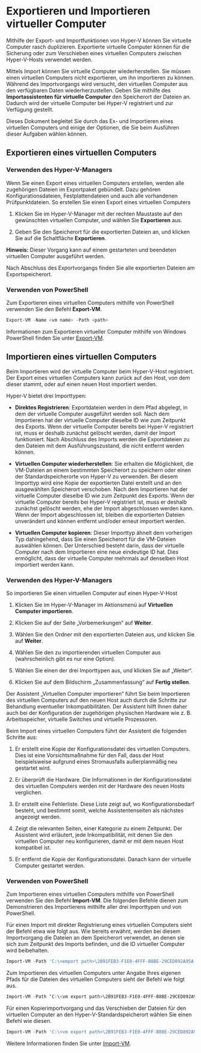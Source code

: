 # Exportieren und Importieren virtueller Computer

Mithilfe der Export- und Importfunktionen von Hyper-V können Sie virtuelle Computer rasch duplizieren. Exportierte virtuelle Computer können für die Sicherung oder zum Verschieben eines virtuellen Computers zwischen Hyper-V-Hosts verwendet werden.

Mittels Import können Sie virtuelle Computer wiederherstellen. Sie müssen einen virtuellen Computers nicht exportieren, um ihn importieren zu können. Während des Importvorgangs wird versucht, den virtuellen Computer aus den verfügbaren Daten wiederherzustellen. Geben Sie mithilfe des **Importassistenten für virtuelle Computer** den Speicherort der Dateien an. Dadurch wird der virtuelle Computer bei Hyper-V registriert und zur Verfügung gestellt.

Dieses Dokument begleitet Sie durch das Ex- und Importieren eines virtuellen Computers und einige der Optionen, die Sie beim Ausführen dieser Aufgaben wählen können.

## Exportieren eines virtuellen Computers

### Verwenden des Hyper-V-Managers

Wenn Sie einen Export eines virtuellen Computers erstellen, werden alle zugehörigen Dateien im Exportpaket gebündelt. Dazu gehören Konfigurationsdateien, Festplattendateien und auch alle vorhandenen Prüfpunktdateien. So erstellen Sie einen Export eines virtuellen Computers

1. Klicken Sie im Hyper-V-Manager mit der rechten Maustaste auf den gewünschten virtuellen Computer, und wählen Sie **Exportieren** aus.

2. Geben Sie den Speicherort für die exportierten Dateien an, und klicken Sie auf die Schaltfläche **Exportieren**.

**Hinweis:** Dieser Vorgang kann auf einem gestarteten und beendeten virtuellen Computer ausgeführt werden.

Nach Abschluss des Exportvorgangs finden Sie alle exportierten Dateien am Exportspeicherort.

### Verwenden von PowerShell

Zum Exportieren eines virtuellen Computers mithilfe von PowerShell verwenden Sie den Befehl **Export-VM**.

```powershell
Export-VM -Name <vm name> -Path <path>
```

Informationen zum Exportieren virtueller Computer mithilfe von Windows PowerShell finden Sie unter [Export-VM](https://technet.microsoft.com/library/hh848491.aspx).

## Importieren eines virtuellen Computers

Beim Importieren wird der virtuelle Computer beim Hyper-V-Host registriert. Der Export eines virtuellen Computers kann zurück auf den Host, von dem dieser stammt, oder auf einen neuen Host importiert werden.

Hyper-V bietet drei Importtypen:

- **Direktes Registrieren**: Exportdateien werden in dem Pfad abgelegt, in dem der virtuelle Computer ausgeführt werden soll. Nach dem Importieren hat der virtuelle Computer dieselbe ID wie zum Zeitpunkt des Exports. Wenn der virtuelle Computer bereits bei Hyper-V registriert ist, muss er deshalb zunächst gelöscht werden, damit der Import funktioniert. Nach Abschluss des Imports werden die Exportdateien zu den Dateien mit dem Ausführungszustand, die nicht entfernt werden können.

- **Virtuellen Computer wiederherstellen**: Sie erhalten die Möglichkeit, die VM-Dateien an einem bestimmten Speicherort zu speichern oder einen der Standardspeicherorte von Hyper-V zu verwenden. Bei diesem Importtyp wird eine Kopie der exportierten Datei erstellt und an den ausgewählten Speicherort verschoben. Nach dem Importieren hat der virtuelle Computer dieselbe ID wie zum Zeitpunkt des Exports. Wenn der virtuelle Computer bereits bei Hyper-V registriert ist, muss er deshalb zunächst gelöscht werden, ehe der Import abgeschlossen werden kann. Wenn der Import abgeschlossen ist, bleiben die exportierten Dateien unverändert und können entfernt und/oder erneut importiert werden.

- **Virtuellen Computer kopieren**: Dieser Importtyp ähnelt dem vorherigen Typ dahingehend, dass Sie einen Speicherort für die VM-Dateien auswählen können. Der Unterschied besteht darin, dass der virtuelle Computer nach dem Importieren eine neue eindeutige ID hat. Dies ermöglicht, dass der virtuelle Computer mehrmals auf denselben Host importiert werden kann.


### Verwenden des Hyper-V-Managers

So importieren Sie einen virtuellen Computer auf einen Hyper-V-Host

1. Klicken Sie im Hyper-V-Manager im Aktionsmenü auf **Virtuellen Computer importieren**.

2. Klicken Sie auf der Seite „Vorbemerkungen“ auf **Weiter**.

3. Wählen Sie den Ordner mit den exportierten Dateien aus, und klicken Sie auf **Weiter**.

4. Wählen Sie den zu importierenden virtuellen Computer aus (wahrscheinlich gibt es nur eine Option).

5. Wählen Sie einen der drei Importtypen aus, und klicken Sie auf „Weiter“.

6. Klicken Sie auf dem Bildschirm „Zusammenfassung“ auf **Fertig stellen**.

Der Assistent „Virtuellen Computer importieren“ führt Sie beim Importieren des virtuellen Computers auf den neuen Host auch durch die Schritte zur Behandlung eventueller Inkompatibilitäten. Der Assistent hilft Ihnen daher auch bei der Konfiguration der zugehörigen physischen Hardware wie z. B. Arbeitsspeicher, virtuelle Switches und virtuelle Prozessoren.

Beim Import eines virtuellen Computers führt der Assistent die folgenden Schritte aus:
1. Er erstellt eine Kopie der Konfigurationsdatei des virtuellen Computers. Dies ist eine Vorsichtsmaßnahme für den Fall, dass der Host beispielsweise aufgrund eines Stromausfalls außerplanmäßig neu gestartet wird.

2. Er überprüft die Hardware. Die Informationen in der Konfigurationsdatei des virtuellen Computers werden mit der Hardware des neuen Hosts verglichen.

3. Er erstellt eine Fehlerliste. Diese Liste zeigt auf, wo Konfigurationsbedarf besteht, und bestimmt somit, welche Assistentenseiten als nächstes angezeigt werden.

4. Zeigt die relevanten Seiten, einer Kategorie zu einem Zeitpunkt. Der Assistent wird erläutert, jede Inkompatibilität, mit denen Sie den virtuellen Computer neu konfigurieren, damit er mit dem neuen Host kompatibel ist.

5. Er entfernt die Kopie der Konfigurationsdatei. Danach kann der virtuelle Computer gestartet werden.


### Verwenden von PowerShell

Zum Importieren eines virtuellen Computers mithilfe von PowerShell verwenden Sie den Befehl **Import-VM**. Die folgenden Befehle dienen zum Demonstrieren des Importierens mithilfe aller drei Importtypen und von PowerShell.

Für einen Import mit direkter Registrierung eines virtuellen Computers sieht der Befehl etwa wie folgt aus. Wie bereits erwähnt, werden bei diesem Importvorgang die Dateien an dem Speicherort verwendet, an denen sie sich zum Zeitpunkt des Imports befinden, und die ID virtueller Computer wird beibehalten.

```powershell
Import-VM -Path 'C:\<emport path>\2B91FEB3-F1E0-4FFF-B8BE-29CED892A95A.vmcx' 
```

Zum Importieren des virtuellen Computers unter Angabe Ihres eigenen Pfads für die Dateien des virtuellen Computers sieht der Befehl wie folgt aus.

```powershell
Import-VM -Path ‘C:\<vm export path>\2B91FEB3-F1E0-4FFF-B8BE-29CED892A95A.vmcx' -Copy -VhdDestinationPath 'D:\Virtual Machines\WIN10DOC' -VirtualMachinePath 'D:\Virtual Machines\WIN10DOC'
```

Für einen Kopierimportvorgang und das Verschieben der Dateien für den virtuellen Computer an den Hyper-V-Standardspeicherort wählen Sie einen Befehl wie diesen.

``` PowerShell
Import-VM -Path 'C:\<vm export path>\2B91FEB3-F1E0-4FFF-B8BE-29CED892A95A.vmcx' -Copy -GenerateNewId
```

Weitere Informationen finden Sie unter [Import-VM](https://technet.microsoft.com/library/hh848495.aspx).





<!--HONumber=Feb16_HO4-->


